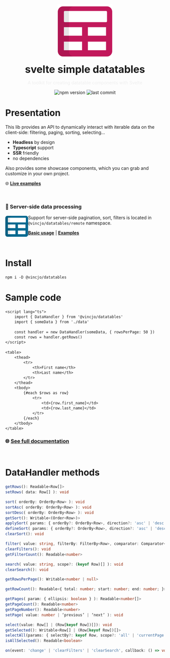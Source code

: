 <div align="center">
    <img align="center" src="./static/logo.svg" alt="logo" width="172"/>
    <p align="center">
        <h1 align="center" style="font-size:32px;margin:0;border:none;">svelte simple datatables</h1>
        <p style="color:#eee">A toolkit for creating datatable components with Svelte</p>
        <img src="https://img.shields.io/npm/v/@vincjo/datatables?color=%23c2185b" alt="npm version"/>
        <img src="https://img.shields.io/github/license/vincjo/datatables?color=c2185b" alt="last commit"/>
    </p>
</div>

# Presentation

This lib provides an API to dynamically interact with iterable data on the client-side: filtering, paging, sorting, selecting...

-   **Headless** by design <br>
-   **Typescript** support <br>
-   **SSR** friendly
-   no dependencies

Also provides some showcase components, which you can grab and customize in your own project.


:globe_with_meridians: **[Live examples](https://vincjo.fr/datatables/examples)**

<br>

###  :satellite: Server-side data processing

<img src="./static/logo-remote.svg" alt="logo" align="left" width="72"/>

Support for server-side pagination, sort, filters is located in `@vincjo/datatables/remote` namespace.

**[Basic usage](https://vincjo.fr/datatables/remote/basic-usage)** | **[Examples](https://vincjo.fr/datatables/remote/examples)**





<br>

# Install

```apache
npm i -D @vincjo/datatables
```


# Sample code

```svelte
<script lang="ts">
    import { DataHandler } from '@vincjo/datatables'
    import { someData } from './data'

    const handler = new DataHandler(someData, { rowsPerPage: 50 })
    const rows = handler.getRows()
</script>

<table>
    <thead>
        <tr>
            <th>First name</th>
            <th>Last name</th>
        </tr>
    </thead>
    <tbody>
        {#each $rows as row}
            <tr>
                <td>{row.first_name}</td>
                <td>{row.last_name}</td>
            </tr>
        {/each}
    </tbody>
</table>
```

### :globe_with_meridians: [See full documentation](https://vincjo.fr/datatables)

<br>

# DataHandler methods

```ts
getRows(): Readable<Row[]>
setRows( data: Row[] ): void
```

```ts
sort( orderBy: OrderBy<Row> ): void
sortAsc( orderBy: OrderBy<Row> ): void
sortDesc( orderBy: OrderBy<Row> ): void
getSort(): Writable<(Order<Row>)>
applySort( params: { orderBy?: OrderBy<Row>, direction?: 'asc' | 'desc'} = null ): void
defineSort( params: { orderBy?: OrderBy<Row>, direction?: 'asc' | 'desc'} = null ): void
clearSort(): void
```

```ts
filter( value: string, filterBy: FilterBy<Row>, comparator: Comparator<Row> ): void
clearFilters(): void
getFilterCount(): Readable<number>
```

```ts
search( value: string, scope?: (keyof Row)[] ): void
clearSearch(): void
```

```ts
getRowsPerPage(): Writable<number | null>
```

```ts
getRowCount(): Readable<{ total: number; start: number; end: number; }>
```

```ts
getPages( param: { ellipsis: boolean } ): Readable<number[]>
getPageCount(): Readable<number>
getPageNumber(): Readable<number>
setPage( value: number | ‘previous’ | ‘next’ ): void
```

```ts
select(value: Row[] | (Row[keyof Row])[]): void
getSelected(): Writable<Row[] | (Row[keyof Row])[]>
selectAll(params: { selectBy?: keyof Row, scope?: 'all' | 'currentPage' } = { scope: 'all' }): void
isAllSelected(): Readable<boolean>
```

```ts
on(event: 'change' | 'clearFilters' | 'clearSearch', callback: () => void)
```
